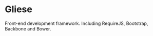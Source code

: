 Gliese
======

Front-end development framework. Including RequireJS, Bootstrap, Backbone and Bower.
